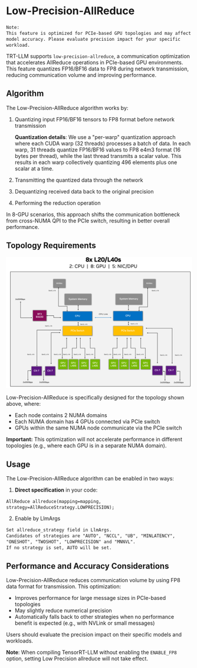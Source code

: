 # Low-Precision-AllReduce

```{note}
Note:
This feature is optimized for PCIe-based GPU topologies and may affect model accuracy. Please evaluate precision impact for your specific workload.
```


TRT-LLM supports `low-precision-allreduce`, a communication optimization that accelerates AllReduce operations in PCIe-based GPU environments. This feature quantizes FP16/BF16 data to FP8 during network transmission, reducing communication volume and improving performance.

## Algorithm

The Low-Precision-AllReduce algorithm works by:
1. Quantizing input FP16/BF16 tensors to FP8 format before network transmission


   **Quantization details**: We use a "per-warp" quantization approach where each CUDA warp (32 threads) processes a batch of data. In each warp, 31 threads quantize FP16/BF16 values to FP8 e4m3 format (16 bytes per thread), while the last thread transmits a scalar value. This results in each warp collectively quantizing 496 elements plus one scalar at a time.

2. Transmitting the quantized data through the network
3. Dequantizing received data back to the original precision
4. Performing the reduction operation

In 8-GPU scenarios, this approach shifts the communication bottleneck from cross-NUMA QPI to the PCIe switch, resulting in better overall performance.

## Topology Requirements

![8x L20/L40s Node Architecture](images/8x_l20_L40S_node_architecture.png)

Low-Precision-AllReduce is specifically designed for the topology shown above, where:
- Each node contains 2 NUMA domains
- Each NUMA domain has 4 GPUs connected via PCIe switch
- GPUs within the same NUMA node communicate via the PCIe switch

**Important:** This optimization will not accelerate performance in different topologies (e.g., where each GPU is in a separate NUMA domain).

## Usage

The Low-Precision-AllReduce algorithm can be enabled in two ways:

1. **Direct specification** in your code:
```
AllReduce allreduce(mapping=mapping, strategy=AllReduceStrategy.LOWPRECISION);
```

2. Enable by LlmArgs
```
Set allreduce_strategy field in LlmArgs.
Candidates of strategies are "AUTO", "NCCL", "UB", "MINLATENCY", "ONESHOT", "TWOSHOT", "LOWPRECISION" and "MNNVL".
If no strategy is set, AUTO will be set.
```

## Performance and Accuracy Considerations

Low-Precision-AllReduce reduces communication volume by using FP8 data format for transmission. This optimization:
- Improves performance for large message sizes in PCIe-based topologies
- May slightly reduce numerical precision
- Automatically falls back to other strategies when no performance benefit is expected (e.g., with NVLink or small messages)

Users should evaluate the precision impact on their specific models and workloads.

**Note**: When compiling TensorRT-LLM without enabling the `ENABLE_FP8` option, setting Low Precision allreduce will not take effect.
